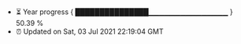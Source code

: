 - ⏳ Year progress { ███████████████▁▁▁▁▁▁▁▁▁▁▁▁▁▁▁ } 50.39 %
- ⏰ Updated on Sat, 03 Jul 2021 22:19:04 GMT

